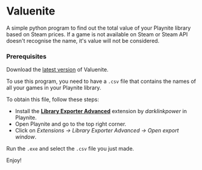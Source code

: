 # Valuenite
A simple python program to find out the total value of your Playnite library based on Steam prices. If a game is not available on Steam or Steam API doesn't recognise the name, it's value will not be considered.

### Prerequisites
Download the [latest version](https://github.com/Kaezrr/Valuenite/releases/tag/v1.0) of Valuenite.

To use this program, you need to have a `.csv` file that contains the names of all your games in your Playnite library.

To obtain this file, follow these steps:
- Install the [**Library Exporter Advanced**](https://github.com/darklinkpower/PlayniteExtensionsCollection) extension by *darklinkpower* in Playnite.
- Open Playnite and go to the top right corner.
- Click on *Extensions -> Library Exporter Advanced -> Open export window*.

Run the `.exe` and select the `.csv` file you just made.

Enjoy!

